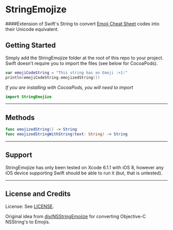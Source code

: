 # StringEmojize
####Extension of Swift's String to convert [Emoji Cheat Sheet](http://www.emoji-cheat-sheet.com/) codes into their Unicode equivalent.

## Getting Started

Simply add the StringEmojize folder at the root of this repo to your project. Swift doesn't require you to import the files (see below for CocoaPods).

```swift
var emojiCodeString = "This string has an Emoji :+1:"
println(emojiCodeString.emojizedString())
```

*If you are installing with CocoaPods, you will need to import*
```swift
import StringEmojize
```

---

## Methods

```swift
func emojizedString() -> String
func emojizedStringWithString(text: String) -> String
```

---

## Support
StringEmojize has only been tested on Xcode 6.1.1 with iOS 8, however any iOS device supporting Swift should be able to run it (but, that is untested).

---

## License and Credits

License: See [LICENSE](LICENSE).

Original idea from [diy/NSStringEmojize](https://github.com/diy/NSStringEmojize) for converting Objective-C NSString's to Emojis.
